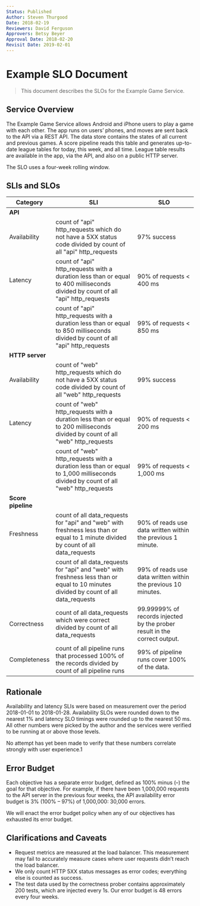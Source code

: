 ```yaml
---
Status: Published
Author: Steven Thurgood
Date: 2018-02-19
Reviewers: David Ferguson
Approvers: Betsy Beyer
Approval Date: 2018-02-20
Revisit Date: 2019-02-01
---
```


# Example SLO Document

> This document describes the SLOs for the Example Game Service.

## Service Overview

The Example Game Service allows Android and iPhone users to play a game with each other. The app runs on users’ phones, and moves are sent back to the API via a REST API. The data store contains the states of all current and previous games. A score pipeline reads this table and generates up-to-date league tables for today, this week, and all time. League table results are available in the app, via the API, and also on a public HTTP server.

The SLO uses a four-week rolling window.

## SLIs and SLOs

| Category           | SLI                                                                                                                                  | SLO                                                                       |
| ------------------ | ------------------------------------------------------------------------------------------------------------------------------------ | ------------------------------------------------------------------------- |
| **API**            |                                                                                                                                      |                                                                           |
| Availability       | count of "api" http_requests which do not have a 5XX status code divided by count of all "api" http_requests                         | 97% success                                                               |
| Latency            | count of "api" http_requests with a duration less than or equal to 400 milliseconds divided by count of all "api" http_requests      | 90% of requests < 400 ms                                                  |
|                    | count of "api" http_requests with a duration less than or equal to 850 milliseconds divided by count of all "api" http_requests      | 99% of requests < 850 ms                                                  |
| **HTTP server**    |                                                                                                                                      |                                                                           |
| Availability       | count of "web" http_requests which do not have a 5XX status code divided by count of all "web" http_requests                         | 99% success                                                               |
| Latency            | count of "web" http_requests with a duration less than or equal to 200 milliseconds divided by count of all "web" http_requests      | 90% of requests < 200 ms                                                  |
|                    | count of "web" http_requests with a duration less than or equal to 1,000 milliseconds divided by count of all "web" http_requests    | 99% of requests < 1,000 ms                                                |
| **Score pipeline** |                                                                                                                                      |                                                                           |
| Freshness          | count of all data_requests for "api" and "web" with freshness less than or equal to 1 minute divided by count of all data_requests   | 90% of reads use data written within the previous 1 minute.               |
|                    | count of all data_requests for "api" and "web" with freshness less than or equal to 10 minutes divided by count of all data_requests | 99% of reads use data written within the previous 10 minutes.             |
| Correctness        | count of all data_requests which were correct divided by count of all data_requests                                                  | 99.99999% of records injected by the prober result in the correct output. |
| Completeness       | count of all pipeline runs that processed 100% of the records divided by count of all pipeline runs                                  | 99% of pipeline runs cover 100% of the data.                              |

## Rationale

Availability and latency SLIs were based on measurement over the period 2018-01-01 to 2018-01-28. Availability SLOs were rounded down to the nearest 1% and latency SLO timings were rounded up to the nearest 50 ms. All other numbers were picked by the author and the services were verified to be running at or above those levels.

No attempt has yet been made to verify that these numbers correlate strongly with user experience.1

## Error Budget

Each objective has a separate error budget, defined as 100% minus (–) the goal for that objective. For example, if there have been 1,000,000 requests to the API server in the previous four weeks, the API availability error budget is 3% (100% – 97%) of 1,000,000: 30,000 errors.

We will enact the error budget policy when any of our objectives has exhausted its error budget.

## Clarifications and Caveats

- Request metrics are measured at the load balancer. This measurement may fail to accurately measure cases where user requests didn’t reach the load balancer.
- We only count HTTP 5XX status messages as error codes; everything else is counted as success.
- The test data used by the correctness prober contains approximately 200 tests, which are injected every 1s. Our error budget is 48 errors every four weeks.
